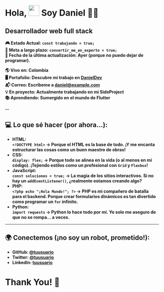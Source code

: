 

Hola, </b><img src="https://media.giphy.com/media/hvRJCLFzcasrR4ia7z/giphy.gif" width="35"> <b> Soy Daniel 👨‍💻
===


**Desarrollador web full stack**
---

🎮 **Estado Actual:** `const trabajando = true;`  
🎯 **Meta a largo plazo:** `convertir_me_en_experto = true;`  
📅 **Fecha de la última actualización:** Ayer (porque no puedo dejar de programar).


🌎 **Vivo en**: **Colombia**  
🖥️ **Portafolio**: Descubre mi trabajo en [**DanielDev**](#)  
📬 **Correo**: Escríbeme a [daniel@example.com](mailto:daniel@example.com)  
💡 **En proyecto**: Actualmente trabajando en mi **SideProject**  
📚 **Aprendiendo**: Sumergido en el mundo de **Flutter**

--
## 💻 **Lo que sé hacer (por ahora...):**
- **HTML:**  
  `<!DOCTYPE html>` → Porque el HTML es la base de todo. ¡Y me encanta estructurar las cosas como un buen maestro de obras!  
- **CSS:**  
  `display: flex;` → Porque todo se alinea en la vida (o al menos en mi código). ¡Tejiendo estilos como un profesional con `Grid` y `Flexbox`!  
- **JavaScript:**  
  `const soluciones = true;` → La magia de los sitios interactivos. Si no hay un `addEventListener()`, ¿realmente estamos creando algo?  
- **PHP:**  
  `<?php echo "¡Hola Mundo!"; ?>` → PHP es mi compañero de batalla para el backend. Porque crear formularios dinámicos es **tan divertido como programar un `for` infinito**.  
- **Python:**  
  `import requests` →  Python lo hace todo por mí. Yo solo me aseguro de que no se rompa… a veces.
---

## 🌍 **Conectemos (¡no soy un robot, prometido!):**  
- **GitHub:** [@tuusuario](https://github.com/tuusuario)  
- **Twitter:** [@tuusuario](https://twitter.com/tuusuario)  
- **LinkedIn:** [tuusuario](https://linkedin.com/in/tuusuario)


<h1>Thank You! 🤵 </h1>
